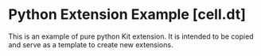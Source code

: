 # Python Extension Example [cell.dt]

This is an example of pure python Kit extension. It is intended to be copied and serve as a template to create new extensions.

